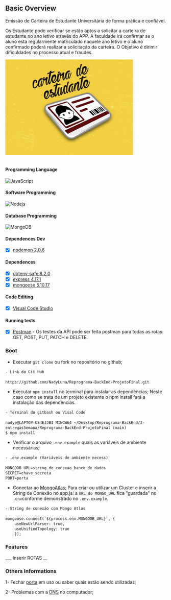 ## __Basic Overview__

Emissão de Carteira de Estudante Universitária de forma prática e confiável.

 Os Estudante pode verificar se estão aptos a solicitar a carteira de estudante no ano letivo através do APP. 
 A faculdade irá confirmar se o aluno está regularmente matriculado naquele ano letivo e o aluno confirmado poderá realizar a solicitação da carteira.
 O Objetivo é dirimir dificuldades no processo atual e fraudes.

<p>
    <img src="img/CarteiraEstudante.jpg" align="center" width="400px" > 
    <br> </br>
</p>

#### Programming Language
![JavaScript](https://img.shields.io/badge/-JavaScript-black?style=flat-square&logo=javascript) 

#### Software Programming
 ![Nodejs](https://img.shields.io/badge/NodeJs-339933.svg?logo=node.js&logoColor=white)

 #### Database Programming 
  ![MongoDB](https://img.shields.io/badge/MongoDB-444444.svg?logo=mongoDB&logoColor=green)
#### Dependences Dev

 - [x] [nodemon 2.0.6](https://https://www.npmjs.com/package/nodemon)

#### Dependences
- [x] [dotenv-safe 8.2.0](https://https://www.npmjs.com/package/dotenv-safe)  
- [x] [express 4.17.1](https://https://expressjs.com/pt-br/)  
- [x] [mongoose 5.10.17](https://https://mongoosejs.com/docs/)  

#### Code Editing
- [x] [Visual Code Studio](https://https://code.visualstudio.com/) 

#### Running tests

- [x] [Postman](https://www.postman.com/) - Os testes da API pode ser feita postman para todas as rotas: GET, POST, PUT, PATCH e DELETE.
### __Boot__ 

- Executar `git clone` ou fork no repositório no github; 

```
- Link do Git Hub

https://github.com/NadyLuna/Reprograma-BackEnd-ProjetoFinal.git
```

- Executar  ```npm install``` no terminal para instalar as dependências; Neste caso como se trata de um projeto existente o npm install fará a instalação das dependências. 

```
- Terminal do gitbash ou Visal Code

nadye@LAPTOP-U84EJJBI MINGW64 ~/Desktop/Reprograma-BackEnd/3-entregasSemana/Reprograma-BackEnd-ProjetoFinal (main)
$ npm install
```

-  Verificar o arquivo `.env.example` quais as variáveis de ambiente necessárias;
```
- .env.example (Variáveis de ambiente necess)

MONGODB_URL=string_de_conexao_banco_de_dados
SECRET=chave_secreta
PORT=porta
```

- Conectar ao [MongoAtlas](https://www.mongodb.com/cloud/atlas); Para criar ou utilizar um Cluster e inserir a String de Conexão no app.js. a `URL do MONGO_URL` fica "guardada" no `.env`conforme demonstrado no `.env.example`.

``` 
- String de conexão com Mongo Atlas
   
mongoose.connect(`${process.env.MONGODB_URL}`, {
    useNewUrlParser: true,      
    useUnifiedTopology: true
    });
```



### __Features__

___ Inserir ROTAS __
### Others Informations

1- Fechar [porta](https://medium.com/@daniloassis.ti/como-finalizar-um-processo-em-aberto-no-windows-525652152902) em uso ou saber quais estão sendo utilizadas;

2- Problemas com a  [DNS](https://use.opendns.com/) no computador;



